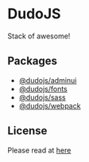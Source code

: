 # DudoJS
Stack of awesome!


## Packages
 * [@dudojs/adminui](./packages/dudo-adminui)
 * [@dudojs/fonts](./packages/dudo-fonts)
 * [@dudojs/sass](./packages/dudo-sass)
 * [@dudojs/webpack](./packages/dudo-webpack)


## License
Please read at [here](./LICENSE.md)
